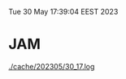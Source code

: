 Tue 30 May 17:39:04 EEST 2023
# JAM
<a href='./cache/202305/30_17.log'>./cache/202305/30_17.log</a>
